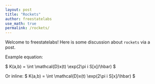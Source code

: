 ```yaml
---
layout: post
title: "Rockets"
author: freestatelabs
use_math: true
permalink: /rockets/
---
```


Welcome to freestatelabs!  Here is some discussion about `rockets` via a post.  

Example equation:  

$ K(a,b) = \int \mathcal{D}x(t) \exp(2\pi i S[x]/\hbar) $    
  
Or inline: $ K(a,b) = \int \mathcal{D}x(t) \exp(2\pi i S[x]/\hbar) $

  
